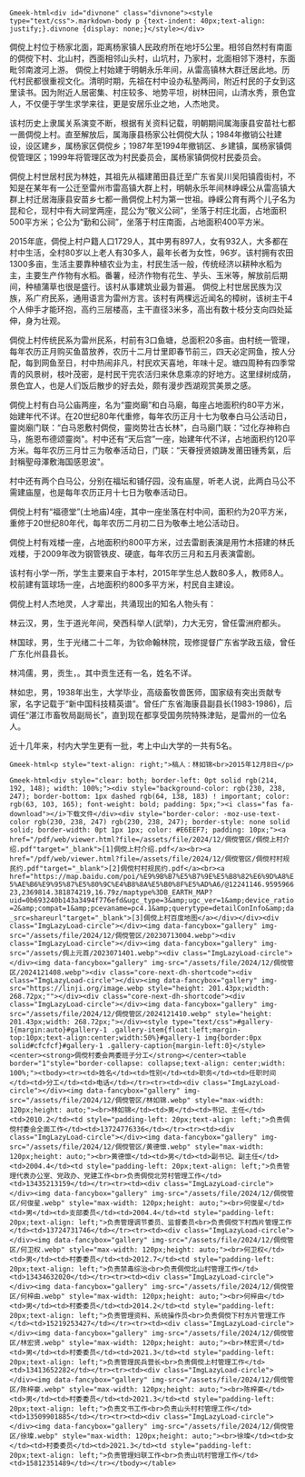 `Gmeek-html<div id="divnone" class="divnone"><style type="text/css">.markdown-body p {text-indent: 40px;text-align: justify;}.divnone {display: none;}</style></div>`

<p>倜傥上村位于杨家北面，距离杨家镇人民政府所在地圩5公里。相邻自然村有南面的倜傥下村、北山村，西面相邻山头村，山坑村，乃家村，北面相邻下港村，东面毗邻南渡河上游。
倜傥上村始建于明朝永乐年间，从雷高镇林大群迁居此地。历代村民都很重视文化。清明时期，先祖在村中设办私塾两间，附近村民的子女到这里读书。因为附近人居密集、村庄较多、地势平坦，树林田间，山清水秀，景色宜人，不仅便于学生求学来往，更是安居乐业之地，人杰地灵。</p>

<p>该村历史上隶属关系演变不断，根据有关资料记载，明朝期间属海康县安苗社七都一啚倜傥上村。直至解放后，属海康县杨家公社倜傥大队；1984年撤销公社建设，设区建乡，属杨家区倜傥乡；1987年至1994年撤销区、乡建镇，属杨家镇倜傥管理区；1999年将管理区改为村民委员会，属杨家镇倜傥村民委员会。</p>

<p>倜傥上村世居村民为林姓，其祖先从福建莆田县迁至广东省吴川吴阳镇霞街村，不知是在某年有一公迁至雷州市雷高镇大群上村，明朝永乐年间林峥嵘公从雷高镇大群上村迁居海康县安苗乡七都一啚倜傥上村为第一世祖。峥嵘公育有两个儿子名为昆和仑，现村中有大祠堂两座，昆公为“敬义公祠”，坐落于村庄北面，占地面积500平方米；仑公为“勤和公祠”，坐落于村庄南面，占地面积400平方米。</p>

<p>2015年底，倜傥上村户籍人口1729人，其中男有897人，女有932人，大多都在村中生活，全村80岁以上老人有30多人，最年长者为女性，96岁。该村拥有农田1300多亩，生活主要靠种植农业为主，村民生活一般，传统经济以耕种水稻为主，主要生产作物有水稻。番薯，经济作物有花生、芋头、玉米等，解放前后期间，种植蒲草也很是盛行。该村从事建筑业最为普遍。
倜傥上村世居民族为汉族，系广府民系，通用语言为雷州方言。该村有两棵远近闻名的樟树，该树主干4个人伸手才能环抱，高约三层楼高，主干直径3米多，高出有数十枝分支向四处延伸，身为壮观。</p>

<p>倜傥上村传统民系为雷州民系，村前有3口鱼塘，总面积20多亩。由村统一管理，每年农历正月购买鱼苗放养，农历十二月廿里即春节前三，四天必定网鱼，按人分配，每到网鱼至日，村中热闹非凡，村民欢天喜地，年味十足。塘四周种有四季常青的风景树，枝叶茂密，是村民干完农活归来休息乘凉的好地方。这里绿树成荫，景色宜人，也是人们饭后散步的好去处，颇有漫步西湖观赏美景之感。</p>

<p>倜傥上村有白马公庙两座，名为“靈岗廟”和白马廟，每座占地面积约80平方米，始建年代不详。在20世纪80年代重修，每年农历正月十七为敬奉白马公活动日，靈岗廟门联：“白马恩敷村倜傥，靈岗势壮古长林"，白马廟门联：“过化存神称白马，施恩布德颂靈岗"。村中还有“天后宫”一座，始建年代不详，占地面积约120平方米。每年农历三月廿三为敬奉活动日，门联：“天眷授贤娘踌发莆田锺秀氣，后封稱聖母澤敷海国感恩波"。</p>

<p>村中还有两个白马公，分别在福坛和铺仔园，没有庙屋，听老人说，此两白马公不需建庙屋，也是每年农历正月十七日为敬奉活动日。</p>

<p>倜傥上村有“福德堂”(土地庙)4座，其中一座坐落在村中间，面积约为20平方米，重修于20世纪80年代，每年农历二月初二日为敬奉土地公活动日。</p>

<p>倜傥上村有戏楼一座，占地面积约800平方米，过去雷剧表演是用竹木搭建的林氏戏楼，于2009年改为钢管铁皮、硬底，每年农历三月和五月表演雷剧。</p>

<p>该村有小学一所，学生主要来自于本村，2015年学生总人数80多人，教师8人。校前建有篮球场一座，占地面积约800多平方米，村民自主建设。</p>

<p>倜傥上村人杰地灵，人才辈出，共涌现出的知名人物头有：</p>

<p>林云汉，男，生于道光年间，癸西科举人(武举)，力大无穷，曾任雷洲府都头。</p>

<p>林国球，男，生于光绪二十二年，为钦命翰林院，现修提督广东省学政五级，曾任广东化州县县长。</p>

<p>林鸿儒，男，贡生，。其中贡生还有一名，姓名不详。</p>

<p>林如忠，男，1938年出生，大学毕业，高级畜牧兽医师，国家级有突出贡献专家，名字记载于“新中国科技精英谱”。曾任广东省海康县副县长(1983-1986)，后调任“湛江市畜牧局副局长”，直到现在都享受国务院特殊津贴，是雷州的一位名人。</p>

<p>近十几年来，村内大学生更有一批，考上中山大学的一共有5名。</p>

`Gmeek-html<p style="text-align: right;">稿人：林如锦<br>2015年12月8日</p>`

`Gmeek-html<div style="clear: both; border-left: 0pt solid rgb(214, 192, 148); width: 100%;"><div style="background-color: rgb(230, 238, 247); border-bottom: 1px dashed rgb(64, 138, 183) ! important; color: rgb(63, 103, 165); font-weight: bold; padding: 5px;"><i class="fas fa-download"></i>下载文件</div><div style="border-color: -moz-use-text-color rgb(230, 238, 247) rgb(230, 238, 247); border-style: none solid solid; border-width: 0pt 1px 1px; color: #E6EEF7; padding: 10px;"><a href="/pdf/web/viewer.html?file=/assets/file/2024/12/倜傥管区/倜傥上村介绍.pdf"target="_blank">[1]倜傥上村介绍.pdf</a><br><a href="/pdf/web/viewer.html?file=/assets/file/2024/12/倜傥管区/倜傥村村规民约.pdf"target="_blank">[2]倜傥村村规民约.pdf</a><br><a href="https://map.baidu.com/poi/%E9%9B%B7%E5%B7%9E%E5%B8%82%E6%9D%A8%E5%AE%B6%E9%95%87%E5%80%9C%E4%B8%8A%E5%B0%8F%E5%AD%A6/@12241146.959596623,2369814.381874219,16.79z/maptype%3DB_EARTH_MAP?uid=0b693240b143a3494f776efd&ugc_type=3&amp;ugc_ver=1&amp;device_ratio=2&amp;compat=1&amp;pcevaname=pc4.1&amp;querytype=detailConInfo&amp;da_src=shareurl"target="_blank">[3]倜傥上村百度地图</a></div></div><div class="ImgLazyLoad-circle"></div><img data-fancybox="gallery" img-src="/assets/file/2024/12/倜傥管区/20230713004.webp"><div class="ImgLazyLoad-circle"></div><img data-fancybox="gallery" img-src="/assets/倜上元首/2023071401.webp"><div class="ImgLazyLoad-circle"></div><img data-fancybox="gallery" img-src="/assets/file/2024/12/倜傥管区/2024121408.webp"><div class="core-next-dh-shortcode"><div class="ImgLazyLoad-circle"></div><img data-fancybox="gallery" img-src="https://linji.org/image.webp style="height: 201.43px;width: 268.72px;""></div><div class="core-next-dh-shortcode"><div class="ImgLazyLoad-circle"></div><img data-fancybox="gallery" img-src="/assets/file/2024/12/倜傥管区/2024121410.webp" style="height: 201.43px;width: 268.72px;"></div><style type="text/css">#gallery-1{margin:auto}#gallery-1 .gallery-item{float:left;margin-top:10px;text-align:center;width:50%}#gallery-1 img{border:0px solid#cfcfcf}#gallery-1 .gallery-caption{margin-left:0}</style><center><strong>倜傥村委会两委班子分工</strong></center><table border="1"style="border-collapse: collapse;text-align: center;width: 100%;"><tbody><tr><td>姓名</td><td>性别</td><td>职务</td><td>任职时间</td><td>分工</td><td>电话</td></tr><tr><td><div class="ImgLazyLoad-circle"></div><img data-fancybox="gallery" img-src="/assets/file/2024/12/倜傥管区/林如锦.webp" style="max-width: 120px;height: auto;"><br>林如锦</td><td>男</td><td>书记、主任</td><td>2010.2</td><td style="padding-left: 20px;text-align: left;">负责倜傥村委会全面工作</td><td>13724776336</td></tr><tr><td><div class="ImgLazyLoad-circle"></div><img data-fancybox="gallery" img-src="/assets/file/2024/12/倜傥管区/黄德懔.webp" style="max-width: 120px;height: auto;"><br>黄德懔</td><td>男</td><td>副书记、副主任</td><td>2004.4</td><td style="padding-left: 20px;text-align: left;">负责管理代表办公室、党政办、党建工作<br>负责倜傥北劳村管理工作</td><td>13435213159</td></tr><tr><td><div class="ImgLazyLoad-circle"></div><img data-fancybox="gallery" img-src="/assets/file/2024/12/倜傥管区/何俊星.webp" style="max-width: 120px;height: auto;"><br>何俊星</td><td>男</td><td>支部委员</td><td>2004.4</td><td style="padding-left: 20px;text-align: left;">负责管理调节委员、监督委员<br>负责倜傥下村西片管理工作</td><td>13724731746</td></tr><tr><td><div class="ImgLazyLoad-circle"></div><img data-fancybox="gallery" img-src="/assets/file/2024/12/倜傥管区/何卫权.webp" style="max-width: 120px;height: auto;"><br>何卫权</td><td>男</td><td>村委委员</td><td>2012.7</td><td style="padding-left: 20px;text-align: left;">负责禁毒综治<br>负责倜傥北山村管理工作</td><td>13434632020</td></tr><tr><td><div class="ImgLazyLoad-circle"></div><img data-fancybox="gallery" img-src="/assets/file/2024/12/倜傥管区/何梓由.webp" style="max-width: 120px;height: auto;"><br>何梓由</td><td>男</td><td>村委委员</td><td>2014.2</td><td style="padding-left: 20px;text-align: left;">负责管理资料、系统操作员<br>负责倜傥下村东片管理工作</td><td>15219253427</td></tr><tr><td><div class="ImgLazyLoad-circle"></div><img data-fancybox="gallery" img-src="/assets/file/2024/12/倜傥管区/林宏贤.webp" style="max-width: 120px;height: auto;"><br>林宏贤</td><td>男</td><td>村委委员</td><td>2021.3</td><td style="padding-left: 20px;text-align: left;">负责管理民兵营长<br>负责倜傥上村管理工作</td><td>13413652282</td></tr><tr><td><div class="ImgLazyLoad-circle"></div><img data-fancybox="gallery" img-src="/assets/file/2024/12/倜傥管区/陈梓豪.webp" style="max-width: 120px;height: auto;"><br>陈梓豪</td><td>男</td><td>村委委员</td><td>2021.3</td><td style="padding-left: 20px;text-align: left;">负责文书工作<br>负责山头村村管理工作</td><td>13509901885</td></tr><tr><td><div class="ImgLazyLoad-circle"></div><img data-fancybox="gallery" img-src="/assets/file/2024/12/倜傥管区/徐璨.webp" style="max-width: 120px;height: auto;"><br>徐璨</td><td>女</td><td>村委委员</td><td>2021.3</td><td style="padding-left: 20px;text-align: left;">负责管理妇联工作<br>负责山坑村管理工作</td><td>15812351489</td></tr></tbody></table>`